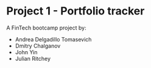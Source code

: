 # Project 1 - Portfolio tracker
A FinTech bootcamp project by:
- Andrea Delgadillo Tomasevich
- Dmitry Chalganov
- John Yin
- Julian Ritchey
